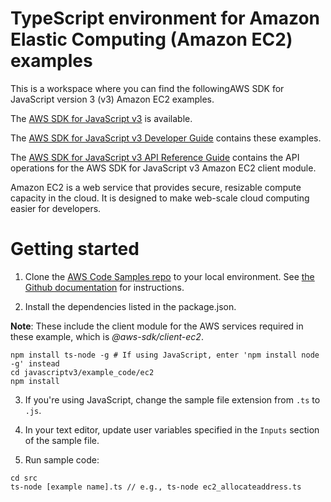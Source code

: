 # TypeScript environment for Amazon Elastic Computing (Amazon EC2) examples
This is a workspace where you can find the followingAWS SDK for JavaScript version 3 (v3) Amazon EC2 examples. 

The [AWS SDK for JavaScript v3](https://github.com/aws/aws-sdk-js-v3) is available. 

The [AWS SDK for JavaScript v3 Developer Guide](https://docs.aws.amazon.com/sdk-for-javascript/v3/developer-guide/ec2-examples.html) contains these examples.
 
The [AWS SDK for JavaScript v3 API Reference Guide](https://docs.aws.amazon.com/AWSJavaScriptSDK/v3/latest/clients/client-ec2/index.html) contains the API operations for the AWS SDK for JavaScript v3 Amazon EC2 client module.
 
Amazon EC2 is a web service that provides secure, resizable compute capacity in the cloud. 
It is designed to make web-scale cloud computing easier for developers.




# Getting started

1. Clone the [AWS Code Samples repo](https://github.com/awsdocs/aws-doc-sdk-examples) to your local environment. 
   See [the Github documentation](https://docs.github.com/en/github/creating-cloning-and-archiving-repositories/cloning-a-repository) for 
   instructions.

2. Install the dependencies listed in the package.json.

**Note**: These include the client module for the AWS services required in these example, 
which is *@aws-sdk/client-ec2*.
```
npm install ts-node -g # If using JavaScript, enter 'npm install node -g' instead
cd javascriptv3/example_code/ec2
npm install
```

3. If you're using JavaScript, change the sample file extension from ```.ts``` to ```.js```.


4. In your text editor, update user variables specified in the ```Inputs``` section of the sample file.

5. Run sample code:
```
cd src
ts-node [example name].ts // e.g., ts-node ec2_allocateaddress.ts
```



